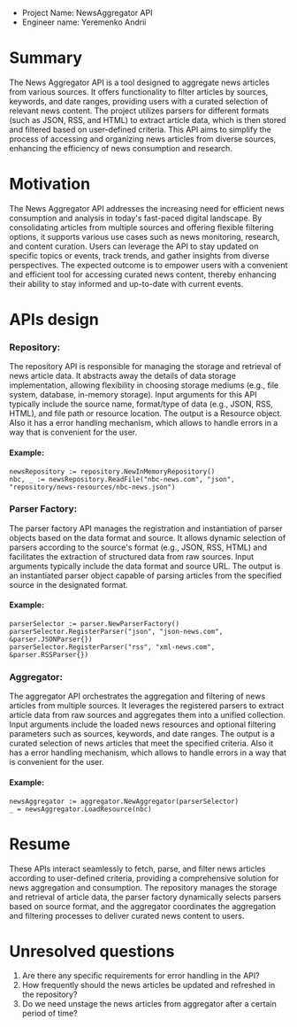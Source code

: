 - Project Name: NewsAggregator API
- Engineer name: Yeremenko Andrii

# Summary
The News Aggregator API is a tool designed to aggregate news articles from various sources. It offers functionality to filter articles by sources, keywords, and date ranges, providing users with a curated selection of relevant news content. The project utilizes parsers for different formats (such as JSON, RSS, and HTML) to extract article data, which is then stored and filtered based on user-defined criteria. This API aims to simplify the process of accessing and organizing news articles from diverse sources, enhancing the efficiency of news consumption and research.

# Motivation

The News Aggregator API addresses the increasing need for efficient news consumption and analysis in today's fast-paced digital landscape. By consolidating articles from multiple sources and offering flexible filtering options, it supports various use cases such as news monitoring, research, and content curation. Users can leverage the API to stay updated on specific topics or events, track trends, and gather insights from diverse perspectives. The expected outcome is to empower users with a convenient and efficient tool for accessing curated news content, thereby enhancing their ability to stay informed and up-to-date with current events.
# APIs design

### Repository:
The repository API is responsible for managing the storage and retrieval of news article data. It abstracts away the details of data storage implementation, allowing flexibility in choosing storage mediums (e.g., file system, database, in-memory storage). Input arguments for this API typically include the source name, format/type of data (e.g., JSON, RSS, HTML), and file path or resource location. The output is a Resource object.
Also it has a error handling mechanism, which allows to handle errors in a way that is convenient for the user.
#### Example:
```
newsRepository := repository.NewInMemoryRepository()
nbc, _ := newsRepository.ReadFile("nbc-news.com", "json", "repository/news-resources/nbc-news.json")
```
### Parser Factory:
The parser factory API manages the registration and instantiation of parser objects based on the data format and source. It allows dynamic selection of parsers according to the source's format (e.g., JSON, RSS, HTML) and facilitates the extraction of structured data from raw sources. Input arguments typically include the data format and source URL. The output is an instantiated parser object capable of parsing articles from the specified source in the designated format.

#### Example:
```
parserSelector := parser.NewParserFactory()
parserSelector.RegisterParser("json", "json-news.com", &parser.JSONParser{})
parserSelector.RegisterParser("rss", "xml-news.com", &parser.RSSParser{})
```

### Aggregator:
The aggregator API orchestrates the aggregation and filtering of news articles from multiple sources. It leverages the registered parsers to extract article data from raw sources and aggregates them into a unified collection. Input arguments include the loaded news resources and optional filtering parameters such as sources, keywords, and date ranges. The output is a curated selection of news articles that meet the specified criteria.
Also it has a error handling mechanism, which allows to handle errors in a way that is convenient for the user.

#### Example:
```
newsAggregator := aggregator.NewAggregator(parserSelector)
_ = newsAggregator.LoadResource(nbc)
```

# Resume
These APIs interact seamlessly to fetch, parse, and filter news articles according to user-defined criteria, providing a comprehensive solution for news aggregation and consumption. The repository manages the storage and retrieval of article data, the parser factory dynamically selects parsers based on source format, and the aggregator coordinates the aggregation and filtering processes to deliver curated news content to users.

# Unresolved questions
1. Are there any specific requirements for error handling in the API?
2. How frequently should the news articles be updated and refreshed in the repository?
3. Do we need unstage the news articles from aggregator after a certain period of time?